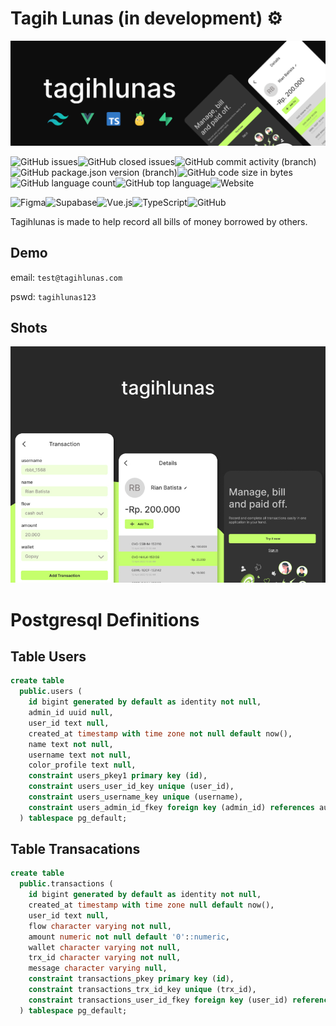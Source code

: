 
# Tagih Lunas (in development) ⚙️

![tagihlunas](./public/thumbnail.png)

![GitHub issues](https://img.shields.io/github/issues/nnivxix/tagihlunas?style=flat-square)![GitHub closed issues](https://img.shields.io/github/issues-closed/nnivxix/tagihlunas?style=flat-square)![GitHub commit activity (branch)](https://img.shields.io/github/commit-activity/m/nnivxix/tagihlunas/main?style=flat-square)![GitHub package.json version (branch)](https://img.shields.io/github/package-json/v/nnivxix/tagihlunas/main?style=flat-square)![GitHub code size in bytes](https://img.shields.io/github/languages/code-size/nnivxix/tagihlunas?style=flat-square)![GitHub language count](https://img.shields.io/github/languages/count/nnivxix/tagihlunas?style=flat-square)![GitHub top language](https://img.shields.io/github/languages/top/nnivxix/tagihlunas?color=42b883&label=Vue.js&style=flat-square)![Website](https://img.shields.io/website?down_color=red&down_message=offline&style=flat-square&up_color=blue&up_message=online&url=https%3A%2F%2Ftagihlunas.vercel.app)

![Figma](https://img.shields.io/badge/figma-%23F24E1E.svg?style=flat-square&logo=figma&logoColor=white)![Supabase](https://img.shields.io/badge/Supabase-3ECF8E?style=flat-square&logo=supabase&logoColor=white)![Vue.js](https://img.shields.io/badge/vuejs-%2335495e.svg?style=flat-square&logo=vuedotjs&logoColor=%234FC08D)![TypeScript](https://img.shields.io/badge/typescript-%23007ACC.svg?style=flat-square&logo=typescript&logoColor=white)![GitHub](https://img.shields.io/badge/github-%23121011.svg?style=flat-square&logo=github&logoColor=white)

Tagihlunas  is made to help record all bills of money borrowed by others.

## Demo

email: `test@tagihlunas.com`

pswd: `tagihlunas123`

## Shots

![tagih lunas preview](./public/shot.jpg)

# Postgresql Definitions

## Table Users

```sql
create table
  public.users (
    id bigint generated by default as identity not null,
    admin_id uuid null,
    user_id text null,
    created_at timestamp with time zone not null default now(),
    name text not null,
    username text not null,
    color_profile text null,
    constraint users_pkey1 primary key (id),
    constraint users_user_id_key unique (user_id),
    constraint users_username_key unique (username),
    constraint users_admin_id_fkey foreign key (admin_id) references auth.users (id)
  ) tablespace pg_default;
```

## Table Transacations

```sql
create table
  public.transactions (
    id bigint generated by default as identity not null,
    created_at timestamp with time zone null default now(),
    user_id text null,
    flow character varying not null,
    amount numeric not null default '0'::numeric,
    wallet character varying not null,
    trx_id character varying not null,
    message character varying null,
    constraint transactions_pkey primary key (id),
    constraint transactions_trx_id_key unique (trx_id),
    constraint transactions_user_id_fkey foreign key (user_id) references users (user_id)
  ) tablespace pg_default;

```

